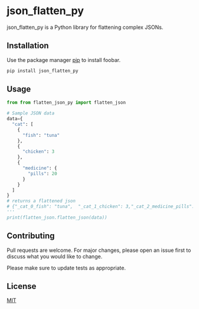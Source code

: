 # json_flatten_py
json_flatten_py is a Python library for flattening complex JSONs.

## Installation

Use the package manager [pip](https://pip.pypa.io/en/stable/) to install foobar.

```bash
pip install json_flatten_py
```

## Usage

```python
from from flatten_json_py import flatten_json

# Sample JSON data
data={
  "cat": [
    {
      "fish": "tuna"
    },
    {
      "chicken": 3
    },
    {
      "medicine": {
        "pills": 20
      }
    }
  ]
}
# returns a flattened json 
# {"_cat_0_fish": "tuna",  "_cat_1_chicken": 3,"_cat_2_medicine_pills": 20}
'''
print(flatten_json.flatten_json(data))
```

## Contributing

Pull requests are welcome. For major changes, please open an issue first
to discuss what you would like to change.

Please make sure to update tests as appropriate.

## License

[MIT](https://choosealicense.com/licenses/mit/)
